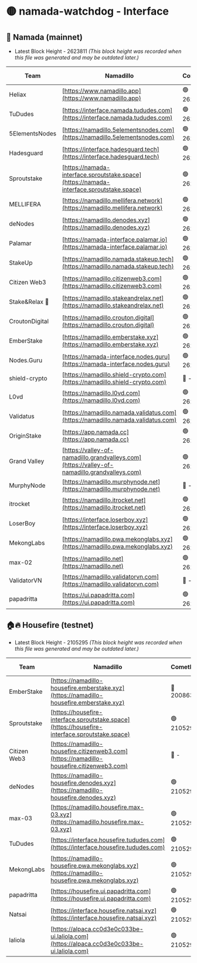 # 🟡 namada-watchdog - Interface

## 🚀 Namada (mainnet)
- Latest Block Height - 2623811 *(This block height was recorded when this file was generated and may be outdated later.)*

| Team | Namadillo | CometBFT | Indexer | MASP Indexer |
|-|-|-|-|-|
| Heliax | [https://www.namadillo.app](https://www.namadillo.app) | 🟢 2623791 | 🟢 2623791 | 🟢 2623791 |
| TuDudes | [https://interface.namada.tududes.com](https://interface.namada.tududes.com) | 🟢 2623791 | 🟢 2623791 | 🟢 2623791 |
| 5ElementsNodes | [https://namadillo.5elementsnodes.com](https://namadillo.5elementsnodes.com) | 🟢 2623791 | 🟢 2623791 | 🟢 2623791 |
| Hadesguard | [https://interface.hadesguard.tech](https://interface.hadesguard.tech) | 🟢 2623791 | 🟢 2623791 | 🟢 2623791 |
| Sproutstake | [https://namada-interface.sproutstake.space](https://namada-interface.sproutstake.space) | 🟢 2623792 | 🟢 2623792 | 🟢 2623792 |
| MELLIFERA | [https://namadillo.mellifera.network](https://namadillo.mellifera.network) | 🟢 2623793 | 🟢 2623793 | 🟢 2623793 |
| deNodes | [https://namadillo.denodes.xyz](https://namadillo.denodes.xyz) | 🟢 2623794 | 🟢 2623794 | 🟢 2623794 |
| Palamar | [https://namada-interface.palamar.io](https://namada-interface.palamar.io) | 🟢 2623794 | 🟢 2623794 | 🟢 2623794 |
| StakeUp | [https://namadillo.namada.stakeup.tech](https://namadillo.namada.stakeup.tech) | 🟢 2623795 | 🟢 2623795 | 🟢 2623795 |
| Citizen Web3 | [https://namadillo.citizenweb3.com](https://namadillo.citizenweb3.com) | 🟢 2623796 | 🟢 2623795 | 🟢 2623795 |
| Stake&Relax 🦥 | [https://namadillo.stakeandrelax.net](https://namadillo.stakeandrelax.net) | 🟢 2623796 | 🟢 2623796 | 🟢 2623796 |
| CroutonDigital | [https://namadillo.crouton.digital](https://namadillo.crouton.digital) | 🟢 2623797 | 🟢 2623797 | 🟢 2623796 |
| EmberStake | [https://namadillo.emberstake.xyz](https://namadillo.emberstake.xyz) | 🟢 2623797 | 🟢 2623797 | 🟢 2623797 |
| Nodes.Guru | [https://namada-interface.nodes.guru](https://namada-interface.nodes.guru) | 🟢 2623797 | 🟢 2623797 | 🟢 2623797 |
| shield-crypto | [https://namadillo.shield-crypto.com](https://namadillo.shield-crypto.com) | 🔴 - | 🔴 - | 🔴 - |
| L0vd | [https://namadillo.l0vd.com](https://namadillo.l0vd.com) | 🟢 2623803 | 🟢 2623803 | 🟢 2623803 |
| Validatus | [https://namadillo.namada.validatus.com](https://namadillo.namada.validatus.com) | 🟢 2623804 | 🟢 2623804 | 🟢 2623803 |
| OriginStake | [https://app.namada.cc](https://app.namada.cc) | 🟢 2623804 | 🟢 2623804 | 🟢 2623804 |
| Grand Valley | [https://valley-of-namadillo.grandvalleys.com](https://valley-of-namadillo.grandvalleys.com) | 🟢 2623805 | 🟢 2623804 | 🟢 2623805 |
| MurphyNode | [https://namadillo.murphynode.net](https://namadillo.murphynode.net) | 🔴 - | 🔴 - | 🔴 - |
| itrocket | [https://namadillo.itrocket.net](https://namadillo.itrocket.net) | 🟢 2623807 | 🟢 2623807 | 🟢 2623807 |
| LoserBoy | [https://interface.loserboy.xyz](https://interface.loserboy.xyz) | 🟢 2623808 | 🟢 2623807 | 🟢 2623807 |
| MekongLabs | [https://namadillo.pwa.mekonglabs.xyz](https://namadillo.pwa.mekonglabs.xyz) | 🟢 2623808 | 🟢 2623808 | 🟢 2623808 |
| max-02 | [https://namadillo.net](https://namadillo.net) | 🟢 2623809 | 🟢 2623808 | 🟢 2623809 |
| ValidatorVN | [https://namadillo.validatorvn.com](https://namadillo.validatorvn.com) | 🔴 - | 🔴 - | 🔴 - |
| papadritta | [https://ui.papadritta.com](https://ui.papadritta.com) | 🟢 2623811 | 🟢 2623811 | 🟢 2623811 |

## 🏠🔥 Housefire (testnet)
- Latest Block Height - 2105295 *(This block height was recorded when this file was generated and may be outdated later.)*

| Team | Namadillo | CometBFT | Indexer | MASP Indexer |
|-|-|-|-|-|
| EmberStake | [https://namadillo-housefire.emberstake.xyz](https://namadillo-housefire.emberstake.xyz) | 🔴 2008636 | 🔴 - | 🔴 - |
| Sproutstake | [https://housefire-interface.sproutstake.space](https://housefire-interface.sproutstake.space) | 🟢 2105291 | 🟢 2105291 | 🟢 2105291 |
| Citizen Web3 | [https://namadillo-housefire.citizenweb3.com](https://namadillo-housefire.citizenweb3.com) | 🔴 - | 🟢 2105292 | 🟢 2105292 |
| deNodes | [https://namadillo-housefire.denodes.xyz](https://namadillo-housefire.denodes.xyz) | 🟢 2105293 | 🟢 2105293 | 🟢 2105292 |
| max-03 | [https://namadillo.housefire.max-03.xyz](https://namadillo.housefire.max-03.xyz) | 🟢 2105293 | 🟢 2105293 | 🟢 2105293 |
| TuDudes | [https://interface.housefire.tududes.com](https://interface.housefire.tududes.com) | 🟢 2105294 | 🟢 2105294 | 🟢 2105293 |
| MekongLabs | [https://namadillo-housefire.pwa.mekonglabs.xyz](https://namadillo-housefire.pwa.mekonglabs.xyz) | 🟢 2105294 | 🟢 2105294 | 🟢 2105294 |
| papadritta | [https://housefire.ui.papadritta.com](https://housefire.ui.papadritta.com) | 🟢 2105294 | 🟢 2105294 | 🟢 2105294 |
| Natsai | [https://interface.housefire.natsai.xyz](https://interface.housefire.natsai.xyz) | 🟢 2105294 | 🟢 2105294 | 🟢 2105294 |
| laliola | [https://alpaca.cc0d3e0c033be-ui.laliola.com](https://alpaca.cc0d3e0c033be-ui.laliola.com) | 🟢 2105295 | 🟢 2105295 | 🟢 2105294 |

